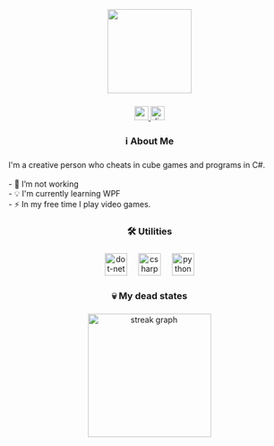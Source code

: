 <div align="center">
  <img height="150" src="https://avatars.githubusercontent.com/u/126273777?v=4"  />
</div>

###

<div align="center">
  <a href="https://www.youtube.com/channel/UCGtIjzBSPTP-pisjkOhdK1w" target="_blank">
    <img src="https://img.shields.io/static/v1?message=Youtube&logo=youtube&label=&color=dodgerblue&logoColor=white&labelColor=dodgerblue&style=for-the-badge" height="25" alt="youtube logo"  />
  </a>
  <a href="https://discord.com/invite/kGHMbRzwGt" target="_blank">
    <img src="https://img.shields.io/static/v1?message=Selenite Halite&logo=discord&label=&color=dodgerblue&logoColor=white&labelColor=dodgerblue&style=for-the-badge" height="25" alt="discord logo"  />
  </a>
</div>

###

<h3 align="center">ℹ️  About Me</h3>

###

<p align="left">I'm a creative person who cheats in cube games and programs in C#.<br><br>- 🔨 I’m not working <br>- 💡 I'm currently learning WPF<br>- ⚡ In my free time I play video games.</p>

###

<h3 align="center">🛠 Utilities</h3>

###

<div align="center">
  <img src="https://cdn.jsdelivr.net/gh/devicons/devicon/icons/dot-net/dot-net-plain-wordmark.svg" height="40" alt="dot-net logo"  />
  <img width="12" />
  <img src="https://cdn.jsdelivr.net/gh/devicons/devicon/icons/csharp/csharp-line.svg" height="40" alt="csharp logo"  />
  <img width="12" />
  <img src="https://cdn.jsdelivr.net/gh/devicons/devicon/icons/python/python-plain.svg" height="40" alt="python logo"  />
</div>

###

<h3 align="center">💀 My dead states</h3>

###

<div align="center">
  <img src="https://streak-stats.demolab.com?user=CatsPnewed1337&locale=en&mode=daily&theme=dark&hide_border=false&border_radius=5&order=3" height="220" alt="streak graph"  />
</div>

###
